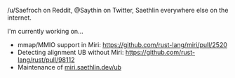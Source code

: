 /u/Saefroch on Reddit, @Saythin on Twitter, Saethlin everywhere else on the internet.

I'm currently working on...
* mmap/MMIO support in Miri: https://github.com/rust-lang/miri/pull/2520
* Detecting alignment UB without Miri: https://github.com/rust-lang/rust/pull/98112
* Maintenance of [miri.saethlin.dev/ub](https://miri.saethlin.dev/ub)
